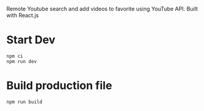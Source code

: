 Remote Youtube search and add videos to favorite using YouTube API. Built with React.js

# Start Dev

```
npm ci
npm run dev
```


# Build production file

```
npm run build
```
